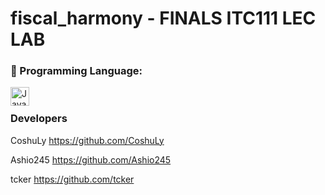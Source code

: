 
# fiscal_harmony - FINALS ITC111 LEC LAB

### 📍 Programming Language:


 <img align="left" alt="Java" width="30px" style="padding-right:10px;" src="https://cdn.jsdelivr.net/gh/devicons/devicon/icons/cplusplus/cplusplus-plain.svg"/><br>


<h3 align="left">Developers</h3>

CoshuLy
https://github.com/CoshuLy

Ashio245
https://github.com/Ashio245

tcker
https://github.com/tcker
